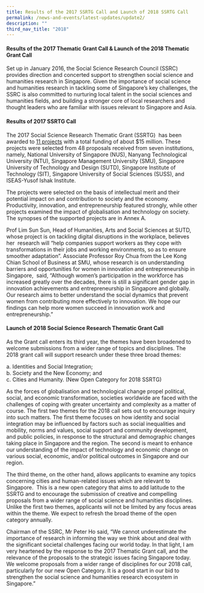 ```yaml
---
title: Results of the 2017 SSRTG Call and Launch of 2018 SSRTG Call
permalink: /news-and-events/latest-updates/update2/
description: ""
third_nav_title: "2018"
---
```

#### **Results of the 2017 Thematic Grant Call &amp; Launch of the 2018 Thematic Grant Call**
Set up in January 2016, the Social Science Research Council (SSRC) provides direction and concerted support to strengthen social science and humanities research in Singapore. Given the importance of social science and humanities research in tackling some of Singapore’s key challenges, the SSRC is also committed to nurturing local talent in the social sciences and humanities fields, and building a stronger core of local researchers and thought leaders who are familiar with issues relevant to Singapore and Asia.

#### **Results of 2017 SSRTG Call**
The 2017 Social Science Research Thematic Grant (SSRTG)&nbsp; has been awarded to [11 projects](https://staging.d2ih14cxifahz0.amplifyapp.com/grant-recipients/ssrtg-awardees/ssrtg2017/) with a total funding of about $15 million. These projects were selected from 48 proposals received from seven institutions, namely, National University of Singapore (NUS), Nanyang Technological University (NTU), Singapore Management University (SMU), Singapore University of Technology and Design (SUTD), Singapore Institute of Technology (SIT), Singapore University of Social Sciences (SUSS), and ISEAS-Yusof Ishak Institute.  
  
The projects were selected on the basis of intellectual merit and their potential impact on and contribution to society and the economy. Productivity, innovation, and entrepreneurship featured strongly, while other projects examined the impact of globalisation and technology on society. The synopses of the supported projects are in Annex A.  
  
Prof Lim Sun Sun, Head of Humanities, Arts and Social Sciences at SUTD, whose project is on tackling digital disruptions in the workplace, believes her&nbsp; research will “help companies support workers as they cope with transformations in their jobs and working environments, so as to ensure smoother adaptation”. Associate Professor Roy Chua from the Lee Kong Chian School of Business at SMU, whose research is on understanding barriers and opportunities for women in innovation and entrepreneurship in Singapore,&nbsp; said, “Although women’s participation in the workforce has increased greatly over the decades, there is still a significant gender gap in innovation achievements and entrepreneurship in Singapore and globally. Our research aims to better understand the social dynamics that prevent women from contributing more effectively to innovation. We hope our findings can help more women succeed in innovation work and entrepreneurship.”

#### **Launch of 2018 Social Science Research Thematic Grant Call**
As the Grant call enters its third year, the themes have been broadened to welcome submissions from a wider range of topics and disciplines. The 2018 grant call will support research under these three broad themes:

a\. Identities and Social Integration;<br>
b\. Society and the New Economy; and<br>
c\. Cities and Humanity. (New Open Category for 2018 SSRTG)

As the forces of globalisation and technological change propel political, social, and economic transformation, societies worldwide are faced with the challenges of coping with greater uncertainty and complexity as a matter of course. The first two themes for the 2018 call sets out to encourage inquiry into such matters. The first theme focuses on how identity and social integration may be influenced by factors such as social inequalities and mobility, norms and values, social support and community development, and public policies, in response to the structural and demographic changes taking place in Singapore and the region. The second is meant to enhance our understanding of the impact of technology and economic change on various social, economic, and/or political outcomes in Singapore and our region.&nbsp;&nbsp;  
  
The third theme, on the other hand, allows applicants to examine any topics concerning cities and human-related issues which are relevant to Singapore.&nbsp; This is a new open category that aims to add latitude to the SSRTG and to encourage the submission of creative and compelling proposals from a wider range of social science and humanities disciplines. Unlike the first two themes, applicants will not be limited by any focus areas within the theme. We expect to refresh the broad theme of the open category annually.&nbsp;  
  
Chairman of the SSRC, Mr Peter Ho said, “We cannot underestimate the importance of research in informing the way we think about and deal with the significant societal challenges facing our world today. In that light, I am very heartened by the response to the 2017 Thematic Grant call, and the relevance of the proposals to the strategic issues facing Singapore today. We welcome proposals from a wider range of disciplines for our 2018 call, particularly for our new Open Category. It is a good start in our bid to strengthen the social science and humanities research ecosystem in Singapore.”